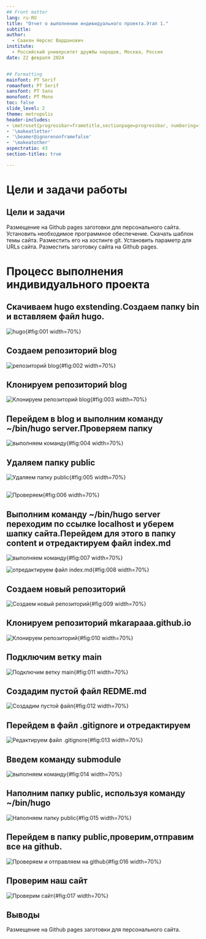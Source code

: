 ```yaml
---
## Front matter
lang: ru-RU
title: "Отчет о выполнении индивидуального проекта.Этап 1."
subtitle: 
author:
  - Саакян Нерсес Варданович
institute:
  - Российский университет дружбы народов, Москва, Россия
date: 22 февраля 2024


## Formatting
mainfont: PT Serif
romanfont: PT Serif
sansfont: PT Sans
monofont: PT Mono
toc: false
slide_level: 2
theme: metropolis
header-includes:
- \metroset{progressbar=frametitle,sectionpage=progressbar, numbering=fraction}
- '\makeatletter'
- '\beamer@ignorenonframefalse'
- '\makeatother'
aspectratio: 43
section-titles: true

---
```


# Цели и задачи работы

## Цели и задачи

Размещение на Github pages заготовки для персонального сайта.
Установить необходимое программное обеспечение.
    Скачать шаблон темы сайта.
    Разместить его на хостинге git.
    Установить параметр для URLs сайта.
    Разместить заготовку сайта на Github pages.

# Процесс выполнения индивидуального проекта

## Скачиваем hugo exstending.Создаем папку bin и вставляем файл hugo.

![hugo](image/1.jpg){#fig:001 width=70%}

## Создаем репозиторий blog 

![репозиторий blog](image/2.jpg){#fig:002 width=70%}

## Клонируем репозиторий blog 

![Клонируем репозиторий blog](image/3.jpg){#fig:003 width=70%}

## Перейдем в blog и выполним команду ~/bin/hugo server.Проверяем папку 

![выполняем команду](image/4.jpg){#fig:004 width=70%}

## Удаляем папку public

![Удаляем папку public](image/5.jpg){#fig:005 width=70%}

##

![Проверяем](image/6.jpg){#fig:006 width=70%}

## Выполним команду ~/bin/hugo server переходим по ссылке localhost и уберем шапку сайта.Перейдем для этого в папку content и отредактируем файл index.md

![выполняем команду](image/7.jpg){#fig:007 width=70%}

![отредактируем файл index.md](image/8.jpg){#fig:008 width=70%}

## Создаем новый репозиторий 

![Создаем новый репозиторий](image/9.jpg){#fig:009 width=70%}

## Клонируем репозиторий mkarapaaa.github.io

![Клонируем репозиторий](image/10.jpg){#fig:010 width=70%}

## Подключим ветку main

![Подключим ветку main](image/11.jpg){#fig:011 width=70%}

## Создадим пустой файл REDME.md 

![Создадим пустой файл](image/12.jpg){#fig:012 width=70%}

## Перейдем в файл .gitignore и отредактируем

![Редактируем файл .gitignore](image/13.jpg){#fig:013 width=70%}

## Введем команду submodule

![выполняем команду](image/14.jpg){#fig:014 width=70%}

## Наполним папку public, используя команду ~/bin/hugo 

![Наполняем папку public](image/15.jpg){#fig:015 width=70%}

## Перейдем в папку public,проверим,отправим все на github.

![Проверяем и отправляем на github](image/16.jpg){#fig:016 width=70%}

## Проверим наш сайт

![Проверим сайт](image/17.jpg){#fig:017 width=70%}


## Выводы

Размещение на Github pages заготовки для персонального сайта.
